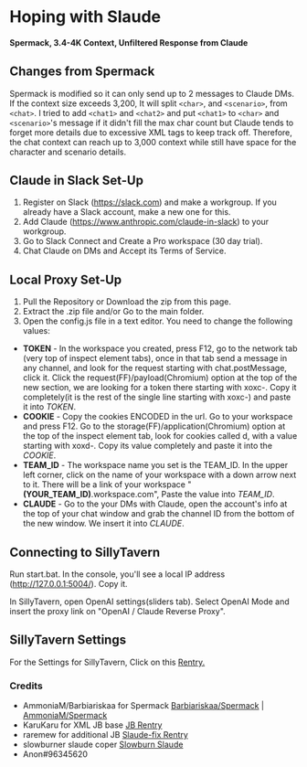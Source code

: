 # Hoping with Slaude
#### Spermack, 3.4-4K Context, Unfiltered Response from Claude
## Changes from Spermack
Spermack is modified so it can only send up to 2 messages to Claude DMs. If the context size exceeds 3,200, It will split `<char>`, and `<scenario>`, from `<chat>`. I tried to add `<chat1>` and `<chat2>` and put `<chat1>` to `<char>` and `<scenario>`'s message if it didn't fill the max char count but Claude tends to forget more details due to excessive XML tags to keep track off. Therefore, the chat context can reach up to 3,000 context while still have space for the character and scenario details.


## Claude in Slack Set-Up
1. Register on Slack (https://slack.com) and make a workgroup. If you already have a Slack account, make a new one for this.
2. Add Claude (https://www.anthropic.com/claude-in-slack) to your workgroup.
3. Go to Slack Connect and Create a Pro workspace (30 day trial).
4. Chat Claude on DMs and Accept its Terms of Service.

## Local Proxy Set-Up
1. Pull the Repository or Download the zip from this page.
2. Extract the .zip file and/or Go to the main folder.
3. Open the config.js file in a text editor. You need to change the following values:
- **TOKEN** - In the workspace you created, press F12, go to the network tab (very top of inspect element tabs), once in that tab send a message in any channel, and look for the request starting with chat.postMessage, click it. Click the request(FF)/payload(Chromium) option at the top of the new section, we are looking for a token there starting with xoxc-. Copy it completely(it is the rest of the single line starting with xoxc-) and paste it into *TOKEN*.
- **COOKIE** - Copy the cookies ENCODED in the url. Go to your workspace and press F12. Go to the storage(FF)/application(Chromium) option at the top of the inspect element tab, look for cookies called d, with a value starting with xoxd-. Copy its value completely and paste it into the *COOKIE*.
- **TEAM_ID** - The workspace name you set is the TEAM_ID. In the upper left corner, click on the name of your workspace with a down arrow next to it. There will be a link of your workspace "**(YOUR_TEAM_ID)**.workspace.com", Paste the value into *TEAM_ID*.
- **CLAUDE** - Go to the your DMs with Claude, open the account's info at the top of your chat window and grab the channel ID from the bottom of the new window. We insert it into *CLAUDE*.


## Connecting to SillyTavern
Run start.bat. In the console, you'll see a local IP address (http://127.0.0.1:5004/). Copy it.

In SillyTavern, open OpenAI settings(sliders tab). Select OpenAI Mode and insert the proxy link on "OpenAI / Claude Reverse Proxy".

## SillyTavern Settings
For the Settings for SillyTavern, Click on this [Rentry.](https://rentry.org/slaudehope)

### Credits
- AmmoniaM/Barbiariskaa for Spermack [Barbiariskaa/Spermack](https://github.com/Barbariskaa/Spermack) | [AmmoniaM/Spermack](https://github.com/AmmoniaM/Spermack)
- KaruKaru for XML JB base [JB Rentry](https://rentry.org/karukarubagofgoodies)
- raremew for additional JB [Slaude-fix Rentry](https://rentry.org/znxuz)
- slowburner slaude coper [Slowburn Slaude](rentry.org/hn3bd)
- Anon#96345620
